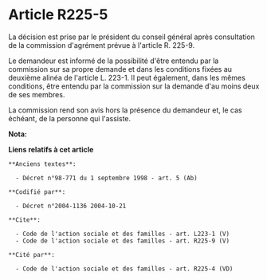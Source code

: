 # Article R225-5

La décision est prise par le président du conseil général après consultation de la commission d'agrément prévue à l'article
R. 225-9. 

Le demandeur est informé de la possibilité d'être entendu par la commission sur sa propre demande et dans les conditions
fixées au deuxième alinéa de l'article L. 223-1. Il peut également, dans les mêmes conditions, être entendu par la commission
sur la demande d'au moins deux de ses membres. 

La commission rend son avis hors la présence du demandeur et, le cas échéant, de la personne qui l'assiste.

**Nota:**



**Liens relatifs à cet article**

	**Anciens textes**:

	  - Décret n°98-771 du 1 septembre 1998 - art. 5 (Ab)

	**Codifié par**:

	  - Décret n°2004-1136 2004-10-21

	**Cite**:

	  - Code de l'action sociale et des familles - art. L223-1 (V)
	  - Code de l'action sociale et des familles - art. R225-9 (V)

	**Cité par**:

	  - Code de l'action sociale et des familles - art. R225-4 (VD)

